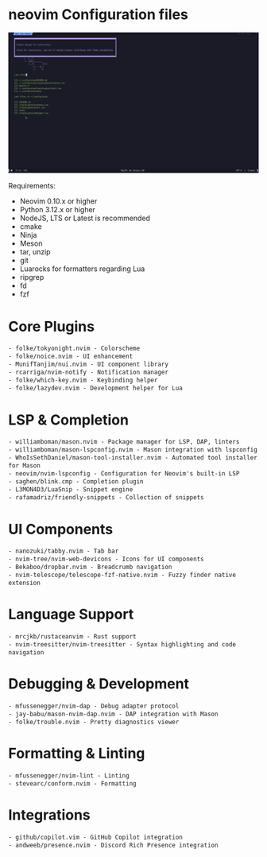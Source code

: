 # neovim Configuration files

![Screenshot](./images/preview.png)

Requirements:
- Neovim 0.10.x or higher
- Python 3.12.x or higher
- NodeJS, LTS or Latest is recommended
- cmake
- Ninja
- Meson
- tar, unzip
- git
- Luarocks for formatters regarding Lua
- ripgrep
- fd
- fzf

# Core Plugins

    - folke/tokyonight.nvim - Colorscheme
    - folke/noice.nvim - UI enhancement
    - MunifTanjim/nui.nvim - UI component library
    - rcarriga/nvim-notify - Notification manager
    - folke/which-key.nvim - Keybinding helper
    - folke/lazydev.nvim - Development helper for Lua

# LSP & Completion

    - williamboman/mason.nvim - Package manager for LSP, DAP, linters
    - williamboman/mason-lspconfig.nvim - Mason integration with lspconfig
    - WhoIsSethDaniel/mason-tool-installer.nvim - Automated tool installer for Mason
    - neovim/nvim-lspconfig - Configuration for Neovim's built-in LSP
    - saghen/blink.cmp - Completion plugin
    - L3MON4D3/LuaSnip - Snippet engine
    - rafamadriz/friendly-snippets - Collection of snippets

# UI Components

    - nanozuki/tabby.nvim - Tab bar
    - nvim-tree/nvim-web-devicons - Icons for UI components
    - Bekaboo/dropbar.nvim - Breadcrumb navigation
    - nvim-telescope/telescope-fzf-native.nvim - Fuzzy finder native extension

# Language Support

    - mrcjkb/rustaceanvim - Rust support
    - nvim-treesitter/nvim-treesitter - Syntax highlighting and code navigation

# Debugging & Development

    - mfussenegger/nvim-dap - Debug adapter protocol
    - jay-babu/mason-nvim-dap.nvim - DAP integration with Mason
    - folke/trouble.nvim - Pretty diagnostics viewer

# Formatting & Linting

    - mfussenegger/nvim-lint - Linting
    - stevearc/conform.nvim - Formatting

# Integrations

    - github/copilot.vim - GitHub Copilot integration
    - andweeb/presence.nvim - Discord Rich Presence integration
